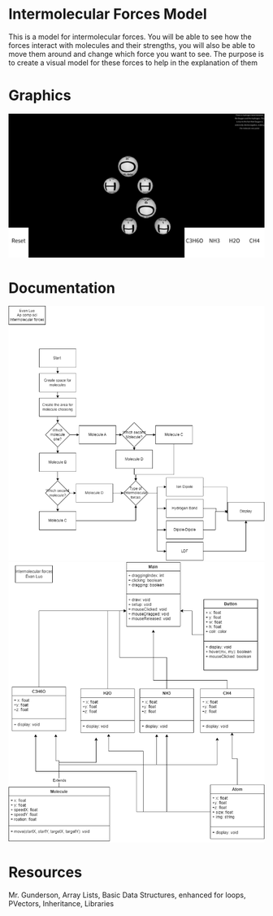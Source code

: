 # Intermolecular Forces Model
This is a model for intermolecular forces. You will be able to see how the forces interact with molecules and their strengths, you will also be able to move them around and change which force you want to see. The purpose is to create a visual model for these forces to help in the explanation of them
# Graphics
![Screenshot](https://github.com/Evan-Luo-jpg/P2Indiviual/blob/main/img/Screen%20Shot%202023-03-20%20at%207.35.51%20AM.png?raw=true)
# Documentation
![Flowchart](https://github.com/Evan-Luo-jpg/P2Indiviual/blob/main/img/Flowchart.drawio.png?raw=true)
![Class Diagram](https://github.com/Evan-Luo-jpg/P2Indiviual/blob/main/img/Class%20Diagram.drawio%20(2).png?raw=true)

# Resources
Mr. Gunderson, Array Lists, Basic Data Structures, enhanced for loops, PVectors, Inheritance, Libraries

